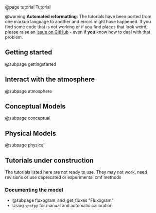 @page tutorial Tutorial

@warning 
    **Automated reformatting**: 
    The tutorials have been ported from one markup language to another and
    errors might have happened. If you find some code that is not working
    or if you find places that look weird, please raise an 
    [issue on GitHub](https://github.com/philippkraft/cmf/issues) - even if 
    __you__ know how to deal with that problem.

## Getting started

@subpage gettingstarted

## Interact with the atmosphere

@subpage atmosphere

## Conceptual Models

@subpage conceptual

 
## Physical Models

@subpage physical

## Tutorials under construction

The tutorials listed here are not ready to use. They may not work, need revisions
or use deprecated or experimental cmf methods

### Documenting the model

 - @subpage fluxogram_and_get_fluxes "Fluxogram"
 - Using `spotpy` for manual and automatic calibration 



